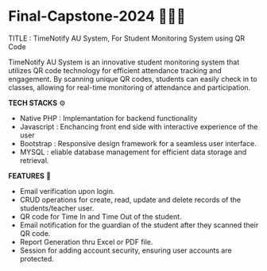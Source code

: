 # Final-Capstone-2024 🧑🏻‍💻
TITLE : TimeNotify AU System, For Student Monitoring System using QR Code

TimeNotify AU System is an innovative student monitoring system that utilizes 
QR code technology for efficient attendance tracking and engagement. 
By scanning unique QR codes, students can easily check in to classes, 
allowing for real-time monitoring of attendance and participation.

**TECH STACKS** ⚙️
  * Native PHP : Implemantation for backend functionality
  * Javascript : Enchancing front end side with interactive experience of the user
  * Bootstrap : Responsive design framework for a seamless user interface.
  * MYSQL : eliable database management for efficient data storage and retrieval.

**FEATURES** 🧩
 - Email verification upon login.
 - CRUD operations for create, read, update and delete records of the students/teacher user.
 - QR code for Time In and Time Out of the student.
 - Email notification for the guardian of the student after they scanned their QR code. 
 - Report Generation thru Excel or PDF file.
 - Session for adding account security, ensuring user accounts are protected.
 
